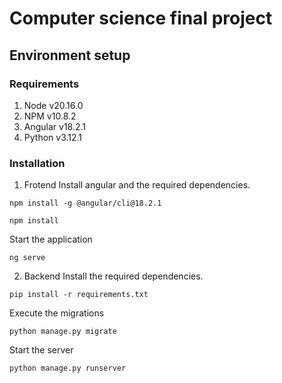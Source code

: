 # Computer science final project

## Environment  setup
### Requirements
1. Node v20.16.0
2. NPM v10.8.2
3. Angular v18.2.1
4. Python v3.12.1

### Installation
1. Frotend
Install angular and the required dependencies.
```
npm install -g @angular/cli@18.2.1
```
```
npm install
```

Start the application
```
ng serve
```

2. Backend
Install the required dependencies.
```
pip install -r requirements.txt
```

Execute the migrations
```
python manage.py migrate
```

Start the server
```
python manage.py runserver
```